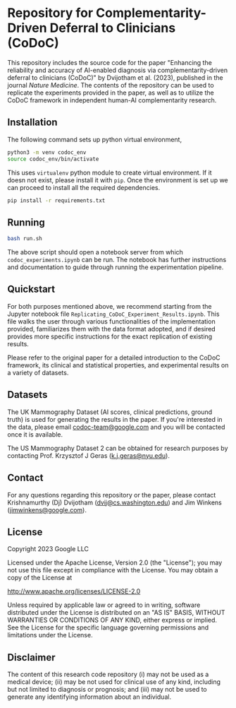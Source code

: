 # Repository for Complementarity-Driven Deferral to Clinicians (CoDoC)

This repository includes the source code for the paper "Enhancing the reliability and accuracy of AI-enabled diagnosis via complementarity-driven deferral to clinicians (CoDoC)" by Dvijotham et al. (2023), published in the journal _Nature Medicine_. The contents of the repository can be used to replicate the experiments provided in the paper, as well as to utilize the CoDoC framework in independent human-AI complementarity research.

## Installation

The following command sets up python virtual environment,

   ```bash
   python3 -m venv codoc_env
   source codoc_env/bin/activate
   ```
This uses `virtualenv` python module
to create virtual environment. If it doesn not exist, please install it with
`pip`. Once the environment is set up we can proceed to install all the required
dependencies.

   ```bash
   pip install -r requirements.txt
   ```

## Running

   ```bash
   bash run.sh
   ```

The above script should open a notebook server from which `codoc_experiments.ipynb`
can be run. The notebook has further instructions and documentation to guide
through running the experimentation pipeline.

## Quickstart

For both purposes mentioned above, we recommend starting from the Jupyter notebook file `Replicating_CoDoC_Experiment_Results.ipynb`. This file walks the user through various functionalities of the implementation provided, familiarizes them with the data format adopted, and if desired provides more specific instructions for the exact replication of existing results.

Please refer to the original paper for a detailed introduction to the CoDoC framework, its clinical and statistical properties, and experimental results on a variety of datasets.

## Datasets

The UK Mammography Dataset (AI scores, clinical predictions, ground truth) is used for generating the results in the paper. If you're interested in the data, please email codoc-team@google.com and you will be contacted once it is available.

The US Mammography Dataset 2 can be obtained for research purposes by contacting Prof. Krzysztof J Geras (k.j.geras@nyu.edu).

## Contact

For any questions regarding this repository or the paper, please contact Krishnamurthy (Dj) Dvijotham (dvij@cs.washington.edu) and Jim Winkens (jimwinkens@google.com).

## License

Copyright 2023 Google LLC

Licensed under the Apache License, Version 2.0 (the "License");
you may not use this file except in compliance with the License.
You may obtain a copy of the License at

 http://www.apache.org/licenses/LICENSE-2.0

Unless required by applicable law or agreed to in writing, software
distributed under the License is distributed on an "AS IS" BASIS,
WITHOUT WARRANTIES OR CONDITIONS OF ANY KIND, either express or implied.
See the License for the specific language governing permissions and
limitations under the License.

## Disclaimer

The content of this research code repository (i) may not be used as a medical device; (ii) may be not used for clinical use of any kind, including but not limited to diagnosis or prognosis; and (iii) may not be used to generate any identifying information about an individual.
